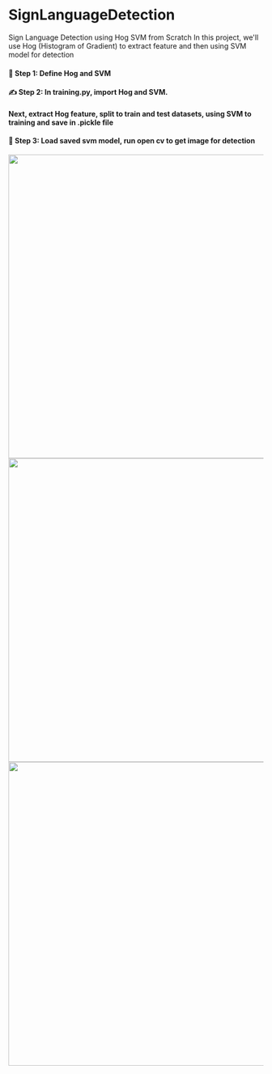# SignLanguageDetection
Sign Language Detection using Hog SVM from Scratch
In this project, we'll use Hog (Histogram of Gradient) to extract feature and then using SVM model for detection
#### 🌟 Step 1: Define Hog and SVM
#### ✍️ Step 2: In training.py, import Hog and SVM. 
#### Next, extract Hog feature, split to train and test datasets, using SVM to training and save in .pickle file
#### 👏 Step 3: Load saved svm model, run open cv to get image for detection
<img src="https://github.com/tygovip127/SignLanguageDetection/assets/75115993/fb640d0b-9ae6-455c-9508-03523e4e87aa" width="600">
<img src="https://github.com/tygovip127/SignLanguageDetection/assets/75115993/e1b21541-65a3-4880-ba31-b71d7f406d0d" width="600">
<img src="https://github.com/tygovip127/SignLanguageDetection/assets/75115993/95de4ef7-ee40-4651-9289-2dc1faa78e28" width="600">
